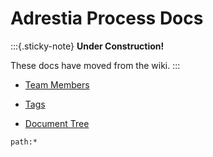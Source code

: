 # Adrestia Process Docs

:::{.sticky-note}
**Under Construction!**

These docs have moved from the wiki.
:::

- [Team Members](https://github.com/orgs/input-output-hk/teams/adrestia)

- [Tags](-/tags)

- [Document Tree](-/all)


```query
path:*
```
